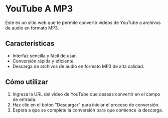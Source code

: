 # YouTube A MP3

Este es un sitio web que te permite convertir videos de YouTube a archivos de audio en formato MP3.

## Características

- Interfaz sencilla y fácil de usar.
- Conversión rápida y eficiente.
- Descarga de archivos de audio en formato MP3 de alta calidad.

## Cómo utilizar

1. Ingresa la URL del video de YouTube que deseas convertir en el campo de entrada.
2. Haz clic en el botón "Descargar" para iniciar el proceso de conversión.
3. Espera a que se complete la conversión para que comience la descarga.
